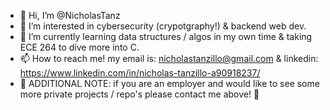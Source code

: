 - 👋 Hi, I’m @NicholasTanz 
- 👀 I’m interested in cybersecurity (crypotgraphy!) & backend web dev. 
- 🌱 I’m currently learning data structures / algos in my own time & taking ECE 264 to dive more into C.
- 📫 How to reach me! my email is: nicholastanzillo@gmail.com & linkedin: https://www.linkedin.com/in/nicholas-tanzillo-a90918237/
- 🌅 ADDITIONAL NOTE: if you are an employer and would like to see some more private projects / repo's please contact me above! 🌅
<!---
NicholasTanz/NicholasTanz is a ✨ special ✨ repository because its `README.md` (this file) appears on your GitHub profile.
You can click the Preview link to take a look at your changes.
--->
